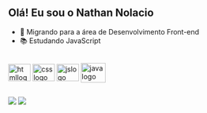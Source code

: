 ## Olá! Eu sou o Nathan Nolacio

- 🎯 Migrando para a área de Desenvolvimento Front-end
- 📚 Estudando JavaScript

<div style="display: inline_block"><br>
  <img align="center" alt="htmllogo" height="35" width="45" src="https://cdn.jsdelivr.net/gh/devicons/devicon/icons/html5/html5-original.svg" />
  <img align="center" alt="csslogo" height="35" width="45" src="https://cdn.jsdelivr.net/gh/devicons/devicon/icons/css3/css3-original.svg" />
  <img align="center" alt="jslogo" height="35" width="45" src="https://cdn.jsdelivr.net/gh/devicons/devicon/icons/javascript/javascript-original.svg" />
  <img align="center" alt="javalogo" height="40" width="50" src="https://cdn.jsdelivr.net/gh/devicons/devicon/icons/java/java-original-wordmark.svg" />
</div>

##

<div>
  <a href="https://www.linkedin.com/in/nathannolacio/" target="_blank"><img src="https://img.shields.io/badge/LinkedIn-0077B5?style=for-the-badge&logo=linkedin&logoColor=white" target="_blank"/></a>
  <a href="mailto:nathannolacio04@gmail.com" target="_blank"><img src="https://img.shields.io/badge/Gmail-D14836?style=for-the-badge&logo=gmail&logoColor=white" target="_blank"/></a>
</div>
